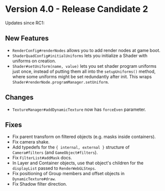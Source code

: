 # Version 4.0 - Release Candidate 2

Updates since RC1:

## New Features

- `RenderConfig#renderNodes` allows you to add render nodes at game boot.
- `ShaderQuadConfig#initialUniforms` lets you initialize a Shader with uniforms on creation.
- `Shader#setUniform(name, value)` lets you set shader program uniforms just once, instead of putting them all into the `setupUniforms()` method, where some uniforms might be set redundantly after init. This wraps `Shader#renderNode.programManager.setUniform`.

## Changes

- `TextureManager#addDynamicTexture` now has `forceEven` parameter.

## Fixes

- Fix parent transform on filtered objects (e.g. masks inside containers).
- Fix camera shake.
- Add typedefs for the `{ internal, external }` structure of `Camera#filters` (and `GameObject#filters`).
- Fix `FilterList#addMask` docs.
- In Layer and Container objects, use that object's children for the `displayList` passed to `RenderWebGLSteps`.
- Fix positioning of Group members and offset objects in `DynamicTexture#draw`.
- Fix Shadow filter direction.
